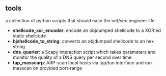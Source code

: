 ## tools
a collection of python scripts that should ease the net/sec engineer life

* **shellcode_xor_encoder**: encode an objdumped shellcode to a XOR'ed static shellcode
* **bjshellcode_to_string**: converts an objdumped shellcode to an hex string 
* **dns_querier**: a Scapy interaction script which takes parameters and monitor the quality of a DNS query per second over time 
* **tap_masscarp**: ARP-scan local hosts via tap/tun interface and run masscan on provided port-range
